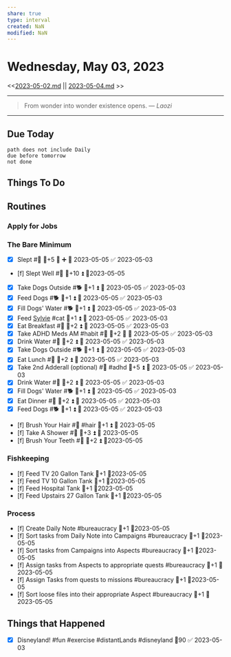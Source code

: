 ```yaml
---
share: true
type: interval
created: NaN 
modified: NaN
---
```

# Wednesday, May 03, 2023
<<[2023-05-02.md](./2023-05-02.md) || [2023-05-04.md](./2023-05-04.md) >>

---

> From wonder into wonder existence opens.
> — <cite>Laozi</cite>

---
## Due Today
```tasks
path does not include Daily
due before tomorrow
not done
```

## Things To Do


## Routines
### Apply for Jobs


### The Bare Minimum
- [x] Slept #🛌 🥄+5 🔺 ➕ 📅 2023-05-05 ✅ 2023-05-03
- [f] Slept Well #🛌 🥄+10 ⏫ 📆2023-05-05
- [x] Take Dogs Outside #🐕 🥄+1 ⏫ 📅 2023-05-05 ✅ 2023-05-03
- [x] Feed Dogs #🐕 🥄+1 ⏫ 📅 2023-05-05 ✅ 2023-05-03
- [x] Fill Dogs' Water #🐕 🥄+1 ⏫ 📅 2023-05-05 ✅ 2023-05-03
- [x] Feed [Sylvie](../../03%20-%20Belonging%20%F0%9F%91%AA/00%20-%20The%20Pack%20%F0%9F%90%95/Sylvie.md) #cat 🥄+1 ⏫ 📅 2023-05-05 ✅ 2023-05-03
- [x] Eat Breakfast #🍎 🥄+2 ⏫ 📅 2023-05-05 ✅ 2023-05-03
- [x] Take ADHD Meds AM #habit #💊 🥄+2 🔺 📅 2023-05-05 ✅ 2023-05-03
- [x] Drink Water #🌊 🥄+2 ⏫ 📅 2023-05-05 ✅ 2023-05-03
- [x] Take Dogs Outside #🐕 🥄+1 ⏫ 📅 2023-05-05 ✅ 2023-05-03
- [x] Eat Lunch #🍎 🥄+2 ⏫ 📅 2023-05-05 ✅ 2023-05-03
- [x] Take 2nd Adderall (optional) #💊 #adhd 🥄+5 ⏫ 📅 2023-05-05 ✅ 2023-05-03
- [x] Drink Water #🌊  🥄+2 ⏫ 📅 2023-05-05 ✅ 2023-05-03
- [x] Fill Dogs' Water #🐕 🥄+1 ⏫ 📅 2023-05-05 ✅ 2023-05-03
- [x] Eat Dinner #🍎 🥄+2 ⏫ 📅 2023-05-05 ✅ 2023-05-03
- [x] Feed Dogs #🐕 🥄+1 ⏫ 📅 2023-05-05 ✅ 2023-05-03
- [f] Brush Your Hair #🚿 #hair 🥄+1 ⏫ 📅 2023-05-05
- [f] Take A Shower #🚿 🥄+3 ⏫ 📅 2023-05-05
- [f] Brush Your Teeth #🚿 🥄+2 ⏫ 📆2023-05-05


### Fishkeeping
- [f] Feed TV 20 Gallon Tank 🥄+1 📆2023-05-05
- [f] Feed TV 10 Gallon Tank 🥄+1 📆2023-05-05
- [f] Feed Hospital Tank 🥄+1 📆2023-05-05
- [f] Feed Upstairs 27 Gallon Tank 🥄+1 📆2023-05-05


### Process
- [f] Create Daily Note #bureaucracy 🥄+1  📆2023-05-05
- [f] Sort tasks from Daily Note into Campaigns #bureaucracy 🥄+1  📆2023-05-05
- [f] Sort tasks from Campaigns into Aspects #bureaucracy 🥄+1  📆2023-05-05
- [f] Assign tasks from Aspects to appropriate quests #bureaucracy 🥄+1  📆2023-05-05
- [f] Assign Tasks from quests to missions #bureaucracy 🥄+1  📆2023-05-05
- [f] Sort loose files into their appropriate Aspect #bureaucracy 🥄+1  📆2023-05-05




## Things that Happened
- [x] Disneyland! #fun #exercise #distantLands #disneyland 🥄90 ✅ 2023-05-03